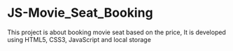 # JS-Movie_Seat_Booking
This project is about booking movie seat based on the price, It is developed using HTML5, CSS3, JavaScript and local storage
